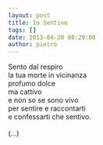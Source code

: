 ```yaml
---
layout: post
title: Io Sentivo
tags: []
date: 2013-04-20 08:29:00
author: pietro
---
```

Sento dal respiro<br/>la tua morte in vicinanza<br/>profumo dolce<br/>ma cattivo<br/>e non so se sono vivo<br/>per sentire e raccontarti<br/>e confessarti che sentivo.<br/><br/>(...)
